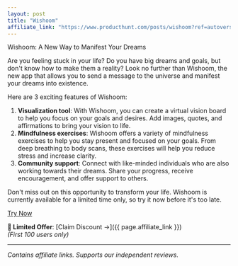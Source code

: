 ```yaml
---
layout: post
title: "Wishoom"
affiliate_link: "https://www.producthunt.com/posts/wishoom?ref=autoverse&utm_source=autoverse"
---
```


Wishoom: A New Way to Manifest Your Dreams

Are you feeling stuck in your life? Do you have big dreams and goals, but don't know how to make them a reality? Look no further than Wishoom, the new app that allows you to send a message to the universe and manifest your dreams into existence.

Here are 3 exciting features of Wishoom:

1. **Visualization tool**: With Wishoom, you can create a virtual vision board to help you focus on your goals and desires. Add images, quotes, and affirmations to bring your vision to life.
2. **Mindfulness exercises**: Wishoom offers a variety of mindfulness exercises to help you stay present and focused on your goals. From deep breathing to body scans, these exercises will help you reduce stress and increase clarity.
3. **Community support**: Connect with like-minded individuals who are also working towards their dreams. Share your progress, receive encouragement, and offer support to others.

Don't miss out on this opportunity to transform your life. Wishoom is currently available for a limited time only, so try it now before it's too late.

[Try Now](https://www.producthunt.com/r/p/948769?app_id=339)

**🚨 Limited Offer**: [Claim Discount →]({{ page.affiliate_link }})  
*(First 100 users only)*  

---

*Contains affiliate links. Supports our independent reviews.*

